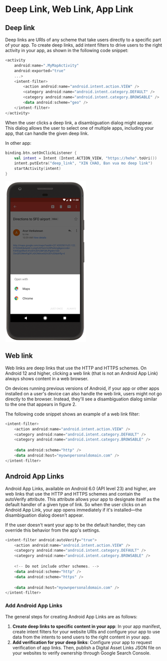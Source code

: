 # Deep Link, Web Link, App Link

## Deep link
Deep links are URIs of any scheme that take users directly to a specific part of your app. To create deep links, add intent filters to drive users to the right activity in your app, as shown in the following code snippet:
```kotlin
<activity
    android:name=".MyMapActivity"
    android:exported="true"
    ...>
    <intent-filter>
        <action android:name="android.intent.action.VIEW" />
        <category android:name="android.intent.category.DEFAULT" />
        <category android:name="android.intent.category.BROWSABLE" />
        <data android:scheme="geo" />
    </intent-filter>
</activity>
```
When the user clicks a deep link, a disambiguation dialog might appear. This dialog allows the user to select one of multiple apps, including your app, that can handle the given deep link.

In other app:
```kotlin
binding.btn.setOnClickListener {
    val intent = Intent (Intent.ACTION_VIEW, "https://hehe".toUri())
    intent.putExtra("deep_link", "XIN CHAO, Ban vua mo deep link")
    startActivity(intent)
}
```
![img.png](The%20disambiguation%20dialog.png)

## Web link
Web links are deep links that use the HTTP and HTTPS schemes. On Android 12 and higher, clicking a web link (that is not an Android App Link) always shows content in a web browser.

On devices running previous versions of Android, if your app or other apps installed on a user's device can also handle the web link, users might not go directly to the browser. Instead, they'll see a disambiguation dialog similar to the one that appears in figure 2.

The following code snippet shows an example of a web link filter:
```kotlin
<intent-filter>
    <action android:name="android.intent.action.VIEW" />
    <category android:name="android.intent.category.DEFAULT" />
    <category android:name="android.intent.category.BROWSABLE" />

    <data android:scheme="http" />
    <data android:host="myownpersonaldomain.com" />
</intent-filter>
```

## Android App Links
Android App Links, available on Android 6.0 (API level 23) and higher, are web links that use the HTTP and HTTPS schemes and contain the autoVerify attribute. This attribute allows your app to designate itself as the default handler of a given type of link. So when the user clicks on an Android App Link, your app opens immediately if it's installed—the disambiguation dialog doesn't appear.

If the user doesn't want your app to be the default handler, they can override this behavior from the app's settings.

```kotlin
<intent-filter android:autoVerify="true">
    <action android:name="android.intent.action.VIEW" />
    <category android:name="android.intent.category.DEFAULT" />
    <category android:name="android.intent.category.BROWSABLE" />

    <!-- Do not include other schemes. -->
    <data android:scheme="http" />
    <data android:scheme="https" />

    <data android:host="myownpersonaldomain.com" />
</intent-filter>
```

### Add Android App Links
The general steps for creating Android App Links are as follows:
1. **Create deep links to specific content in your app**: In your app manifest, create intent filters for your website URIs and configure your app to use data from the intents to send users to the right content in your app. 
2. **Add verification for your deep links**: Configure your app to request verification of app links. Then, publish a Digital Asset Links JSON file on your websites to verify ownership through Google Search Console. 

